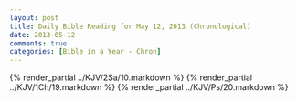 ```yaml
---
layout: post
title: Daily Bible Reading for May 12, 2013 (Chronological)
date: 2013-05-12
comments: true
categories: [Bible in a Year - Chron]
---
```

{% render_partial ../KJV/2Sa/10.markdown %}
{% render_partial ../KJV/1Ch/19.markdown %}
{% render_partial ../KJV/Ps/20.markdown %}
